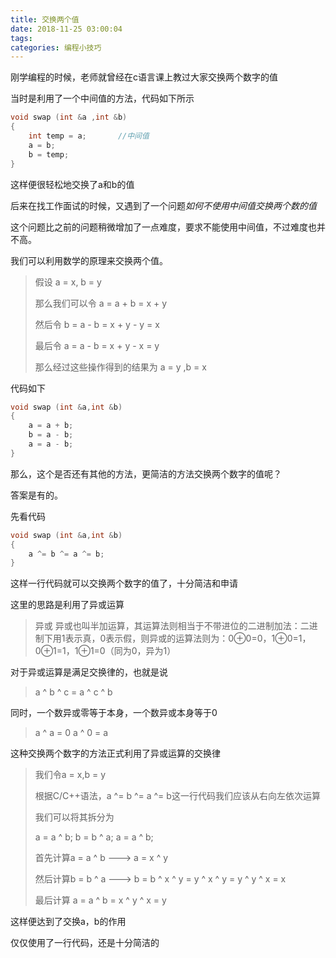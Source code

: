 ```yaml
---
title: 交换两个值
date: 2018-11-25 03:00:04
tags: 
categories: 编程小技巧
---
```


刚学编程的时候，老师就曾经在c语言课上教过大家交换两个数字的值

当时是利用了一个中间值的方法，代码如下所示

```c 
void swap (int &a ,int &b)
{
	int temp = a;		//中间值
	a = b;
	b = temp;
}
```

这样便很轻松地交换了a和b的值

后来在找工作面试的时候，又遇到了一个问题*如何不使用中间值交换两个数的值*

这个问题比之前的问题稍微增加了一点难度，要求不能使用中间值，不过难度也并不高。

我们可以利用数学的原理来交换两个值。

> 假设 a = x, b = y
> 
> 那么我们可以令 a = a + b = x + y
> 
> 然后令 b = a - b = x + y - y = x
> 
> 最后令 a = a - b = x + y - x = y
> 
> 那么经过这些操作得到的结果为 a = y ,b = x

代码如下
```c++
void swap (int &a,int &b)
{
	a = a + b;
	b = a - b;
	a = a - b;
}
```

那么，这个是否还有其他的方法，更简洁的方法交换两个数字的值呢？

答案是有的。

先看代码

```c++
void swap (int &a,int &b)
{
	a ^= b ^= a ^= b;
}
```
这样一行代码就可以交换两个数字的值了，十分简洁和申请

这里的思路是利用了异或运算

> 异或 
> 异或也叫半加运算，其运算法则相当于不带进位的二进制加法：二进制下用1表示真，0表示假，则异或的运算法则为：0⊕0=0，1⊕0=1，0⊕1=1，1⊕1=0（同为0，异为1）
>

对于异或运算是满足交换律的，也就是说

> a ^ b ^ c = a ^ c ^ b

同时，一个数异或零等于本身，一个数异或本身等于0
> a ^ a = 0
> a ^ 0 = a

这种交换两个数字的方法正式利用了异或运算的交换律

> 我们令a = x,b = y
> 
> 根据C/C++语法，a ^= b ^= a ^= b这一行代码我们应该从右向左依次运算
>
> 我们可以将其拆分为
>  
> 	a = a ^ b;
> 	b = b ^ a;
> 	a = a ^ b;
>  
> 
> 首先计算a = a ^ b  ---> a = x ^ y 
> 
> 然后计算b = b ^ a --->  b = b ^ x ^ y  = y ^ x ^ y = y ^ y ^ x = x
>
> 最后计算 a = a ^ b = x ^ y ^ x = y

这样便达到了交换a，b的作用

仅仅使用了一行代码，还是十分简洁的
